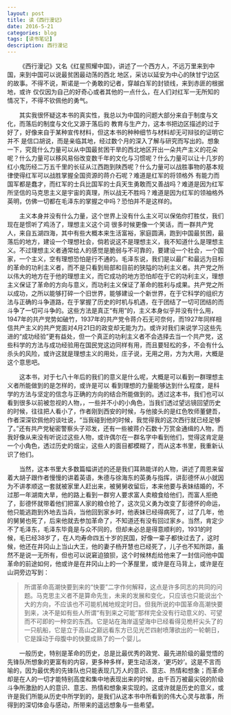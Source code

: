 ```yaml
---
layout: post
title: 读《西行漫记》
date: 2016-5-21
categories: blog
tags: [读书笔记]
description: 西行漫记
---
```




&emsp;&emsp;《西行漫记》又名《红星照耀中国》，讲述了一个西方人，不远万里来到中国，来到中国可以说最贫困最动荡的西北
地区，采访以延安为中心的陕甘宁边区的故事。不得不说，斯诺是一个勇敢的记者，穿越白军的封锁线，来到赤匪的根据地，或许
仅仅因为自己的好奇心或者其他的一点什么，在人们对红军一无所知的情况下，不得不钦佩他的勇气。

&emsp;&emsp;其实我很怀疑这本书的真实性，我总以为中国的问题大部分来自于制度与文化，而落后的制度与文化又源于落后的
教育与生产力，这本书把边区描述的过于好了，好像来自于某种宣传材料，但这本书的种种细节与材料却无可辩驳的证明它并不
是信口胡说，而是亲临其地，经过数个月的深入了解与研究而写出的。想象一下，究竟什么力量可以从中国最贫困干旱的西北地区开出一朵共产主义的花朵呢？什么力量可以移风易俗改变数千年的文化与习惯呢？什么力量可以让十几岁的红小鬼历经二万五千里的长征从江西跑到陕西呢？什么力量可以战胜事物的基本规律使得红军可以战胜掌握全国资源的蒋介石呢？难道是红军的将领格外
有能力而国军都是蠢才，而红军的士兵比国军的士兵天生勇敢而又善战吗？难道是因为红军所坚信的马克思主义是宇宙的真理，所以战无不胜吗？难道是因为红军的领袖格外英明，仿佛一切都在毛泽东的掌握之中吗？恐怕并不是这样的。


&emsp;&emsp;主义本身并没有什么力量，这个世界上没有什么主义可以保佑你打胜仗，我们现在是惯听了鸡汤了，理想主义这个词
很多时候更像一个笑话，而一群共产党人，来自五湖四海，其中有些大概本来生活富裕，家庭圆满，跑到中国最贫困，最落后的地方，建设一个理想社会，倘若说这不是理想主义，我不知道什么是理想主义。不过理想主义者通常给人的感觉是脆弱与不可靠的，要建设一个社会，一个国家，一个主义，空有理想恐怕是行不通的。毛泽东说，我们是以最广和最远为目标的革命的功利主义者，而不是只看到局部和目前的狭隘的功利主义者。共产党之所以伟大的地方在于他的理想主义，而它成功的地方恐怕却在于它的功利主义，理想主义保证了革命的方向与意义，而功利主义保证了革命的胜利与成果。共产党之所以成功，之所以能够打碎一个旧世界，能够建设一个新世界，在于它科学的组织方法与正确的斗争道路，在于掌握了历史的时机与机遇，在于团结了一切可团结的而斗争了一切可斗争的。这些方法是真正“有用”的，主义本身似乎并没有什么用，1947年的共产党势如破竹，1937年的共产党令蒋介石无可奈何，而1927年同样相信共产主义的共产党面对4月21日的政变却无能为力。或许对我们来说学习这些先进的“成功经验”更有益处，但一个真正的功利主义者不会选择去当一个共产党，这些科学的方法与成功经验用在国民党这边同样有用，而且要轻松的多，不会有什么杀头的风险，或许这就是理想主义的用处，庄子说，无用之用，方为大用，大概是这个意思吧。


&emsp;&emsp;这本书，对于七八十年后的我们的意义是什么呢，大概是可以看到一群理想主义者所能做到的是怎样的，或许是可以
看到理想的力量能够达到什么程度，是科学的方法与坚定的信念与正确的方向的结合所能做到的。透过这本书，我们也可以看到很多以前被忽视的人物，，一些并不小的小角色，当我们透过望远镜回望历史的时候，往往把人看小了，作者刚到西安的时候，与他接头的是红色牧师董健吾，作者深深钦佩他的谈吐说，“当我碰到他的时候，我觉得我的这次西行就已经足够了。”还有共产党秘密警察头子邓发，还有一些被蒋介石数十万赏金通缉的人物，而我好像从来没有听说过这些人物，或许偶尔在一群名字中看到他们，觉得这肯定是一个小角色，透过历史的烟尘，这些人的面目都模糊了，而从这本书里，我重新认识了他们。

&emsp;&emsp;当然，这本书里大多数篇幅讲述的还是我们耳熟能详的人物，讲述了周恩来留着大胡子跟作者慢慢的讲着英语，朱德与徐海东的英勇与指挥，讲彭德怀从小就因为不讲孝顺这一套就被家里人赶出来，被舅舅收留后，本来他要与表妹结婚的，不过那一年湖南大旱，他的路上看到一群穷人要求富人卖粮食给他们，而富人拒绝了，彭德怀就带着他们把富人家的粮仓抢了，这次见义勇为改变了彭德怀的命运，他只能逃跑到外地去当兵，当他回到家乡时，他表妹已经得病死了，过了几年，他的舅舅也死了，后来他就去参加革命了，不知道还有没有回过家乡。当然，肯定少不了毛泽东，毛泽东毕竟是与众不同的，但却未必总是得意顺利的，1931的时候，毛已经38岁了，在人均寿命四五十岁的民国，好像一辈子都快过去了，这时候，他还在井冈山上当山大王，他的妻子杨开慧也已经死了，儿子也不知所踪，虽然不是说一无所有，但也可以说窘迫狼狈，这个时候林彪给他来了一封信问他中国革命的前途如何，他或许是在井冈山上的一个茅屋里，或许是在马背上，或许是在山洞旁边写到：

> 所谓革命高潮快要到来的“快要”二字作何解释，这点是许多同志的共同的问题。马克思主义者不是算命先生，未来的发展和变化，只应该也只能说出个大的方向，不应该也不可能机械地规定时日。但我所说的中国革命高潮快要到来，决不是如有些人所谓“有到来之可能”那样完全没有行动意义的、可望而不可即的一种空的东西。它是站在海岸遥望海中已经看得见桅杆尖头了的一只航船，它是立于高山之巅远看东方已见光芒四射喷薄欲出的一轮朝日，它是躁动于母腹中的快要成熟了的一个婴儿。


&emsp;&emsp;一般历史，特别是革命的历史，总是比最优秀的政党、最先进阶级的最觉悟的先锋队所想象的更富有的内容，更多种多样，更生动活泼，‘更巧妙’。这是不言而喻的，因为最优秀的先锋队也只能表现几万人的意识、意志、热情和想象；而革命却是在人的一切才能特别高度和集中地表现出来的时候，由千百万被最尖锐的阶级斗争所激励的人的意识、意志、热情和想象来实现的。这或许就是历史的意义，或许是我们所能从历史中所学到的，是我们从这本书中所看到的伟大心灵与故事，所得到的深切体会与感动，所带来的遥远想象与一些希望。




		













